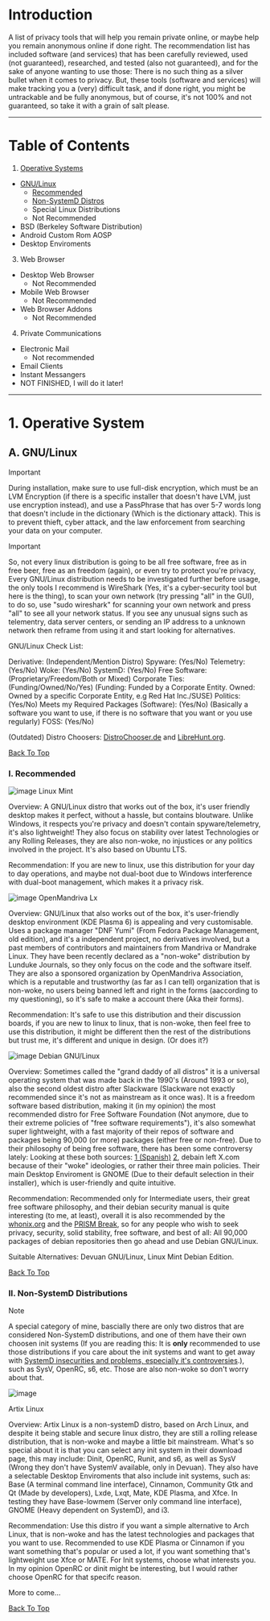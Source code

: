 # Introduction

A list of privacy tools that will help you remain private online, or maybe help you remain anonymous online if done right. The recommendation list has included software (and services)
that has been carefully reviewed, used (not guaranteed), researched, and tested (also not guaranteed), and for the sake of anyone wanting to use those: There is no such thing as a silver bullet when it comes to privacy.
But, these tools (software and services) will make tracking you a (very) difficult task, and if done right, you might be untrackable and be fully anonymous, but of course, it's not 100% and not guaranteed, so take it with a grain of salt please.

-----

# Table of Contents
1. [Operative Systems](https://github.com/IdeaSmith0/Awesome-Privacy/blob/main/Recommendation.md#1-operative-system)
  - [GNU/Linux](https://github.com/IdeaSmith0/Awesome-Privacy/blob/main/Recommendation.md#a-gnulinux)
    - [Recommended](https://github.com/IdeaSmith0/Awesome-Privacy/edit/main/Recommendation.md#i-recommended)
    - [Non-SystemD Distros](https://github.com/IdeaSmith0/Awesome-Privacy/edit/main/Recommendation.md#ii-non-systemd-distributions)
    - Special Linux Distributions
    - Not Recommended
  - BSD (Berkeley Software Distribution)
  - Android Custom Rom AOSP
  - Desktop Enviroments
3. Web Browser
  - Desktop Web Browser
    - Not Recommended
  - Mobile Web Browser
    - Not Recommended
  - Web Browser Addons
    - Not Recommended
  4. Private Communications
  - Electronic Mail
    - Not recommended
  - Email Clients
  - Instant Messangers
  - NOT FINISHED, I will do it later!

-----

# 1. Operative System 
## A. GNU/Linux 

> [!IMPORTANT]
> During installation, make sure to use full-disk encryption, which must be an LVM Encryption (if there is a specific installer that doesn't have LVM, just use encryption instead), and use a PassPhrase that has over 5-7 words long that doesn't include in the dictionary (Which is the dictionary attack). This is to prevent thieft, cyber attack, and the law enforcement from searching your data on your computer.

> [!IMPORTANT]
> So, not every linux distribution is going to be all free software, free as in free beer, free as an freedom (again), or even try to protect you're privacy, Every GNU/Linux distribution needs to be investigated further before usage, the only tools I recommend is WireShark (Yes, it's a cyber-security tool but here is the thing), to scan your own network (try pressing "all" in the GUI), to do so, use "sudo wireshark" for scanning your own network and press "all" to see all your network status. If you see any unusual signs such as telementry, data server centers, or sending an IP address to a unknown network then reframe from using it and start looking for alternatives.   

GNU/Linux Check List:

Derivative: (Independent/Mention Distro)
Spyware: (Yes/No)
Telemetry: (Yes/No)
Woke: (Yes/No)
SystemD: (Yes/No)
Free Software: (Proprietary/Freedom/Both or Mixed)
Corporate Ties: (Funding/Owned/No/Yes) (Funding: Funded by a Corporate Entity. Owned: Owned by a specific Corporate Entity, e.g Red Hat Inc./SUSE)
Politics: (Yes/No)
Meets my Required Packages (Software): (Yes/No) (Basically a software you want to use, if there is no software that you want or you use regularly)
FOSS: (Yes/No)

(Outdated) Distro Choosers: [DistroChooser.de](https://distrochooser.de/) and [LibreHunt.org](https://librehunt.org/).

[Back To Top](https://github.com/IdeaSmith0/Awesome-Privacy/edit/main/Recommendation.md#table-of-contents)

### I. Recommended 
![image](https://github.com/user-attachments/assets/1ffe653d-d35b-4239-ae8d-e3d00283e21f)
Linux Mint

Overview: A GNU/Linux distro that works out of the box, it's user friendly desktop makes it perfect, without a hassle, but contains bloutware. Unlike Windows, it respects you're privacy and doesn't contain spyware/telemetry, it's also lightweight! They also focus on stability over latest Technologies or any Rolling Releases, they are also non-woke, no injustices or any politics involved in the project. It's also based on Ubuntu LTS.

Recommendation: If you are new to linux, use this distribution for your day to day operations, and maybe not dual-boot due to Windows interference with dual-boot management, which makes it a privacy risk. 

![image](https://github.com/user-attachments/assets/77ffdc48-d540-4080-a6b4-db0e2ee0983f)
OpenMandriva Lx

Overview: GNU/Linux that also works out of the box, it's user-friendly desktop environment (KDE Plasma 6) is appealing and very customisable. Uses a package manager "DNF Yumi" (From Fedora Package Management, old edition), and it's a independent project, no derivatives involved, but a past members of contributors and maintainers from Mandriva or Mandrake Linux. They have been recently declared as a "non-woke" distribution by Lunduke Journals, so they only focus on the code and the software itself. They are also a sponsored organization by OpenMandriva Association, which is a reputable and trustworthy (as far as I can tell) organization that is non-woke, no users being banned left and right in the forms (aaccording to my questioning), so it's safe to make a account there
(Aka their forms).

Recommendation: It's safe to use this distribution and their discussion boards, if you are new to linux to linux, that is non-woke, then feel free to use this distribution, it might be different then the rest of the distributions but trust me, it's different and unique in design. (Or does it?)

![image](https://github.com/user-attachments/assets/ddebb8d9-b5a4-4336-9fa3-a66d5c6646c7)
Debian GNU/Linux

Overview: Sometimes called the "grand daddy of all distros" it is a universal operating system that was made back in the 1990's (Around 1993 or so), also the second oldest distro after Slackware (Slackware not exactly recommended since it's not as mainstream as it once was). It is a freedom software based distribution, making it (in my opinion) the most recommended distro for Free Software Foundation (Not anymore, due to their extreme policies of "free software requirements"), it's also somewhat super lightweight, with a fast majority of their repos of software and packages being 90,000 (or more) packages (either free or non-free). Due to their philosophy of being free software, there has been some controversy lately: Looking at these both sources: [1 (Spanish)](https://laboratoriolinux.es/index.php/-noticias-mundo-linux-/distribuciones/37447-debian-abandona-x-una-decision-peligrosa-para-el-proyecto.html?highlight=WzIwMjJd) [2](https://lunduke.substack.com/p/debian-linux-doubles-down-on-wokeness), debain left X.com because of their "woke" ideologies, or rather their three main policies. Their main Desktop Enviroment is GNOME (Due to their default selection in their installer), which is user-friendly and quite intuitive.

Recommendation: Recommended only for Intermediate users, their great free software philosophy, and their debian security manual is quite interesting (to me, at least), overall it is also recommended by the [whonix.org](https://www.whonix.org/wiki/Host_Operating_System_Selection) and the [PRISM Break](https://prism-break.org/en/categories/gnu-linux/#operating-systems), so for any people who wish to seek privacy, security, solid stability, free software, and best of all: All 90,000 packages of debian repositories then go ahead and use Debian GNU/Linux.

Suitable Alternatives: Devuan GNU/Linux, Linux Mint Debian Edition.

[Back To Top](https://github.com/IdeaSmith0/Awesome-Privacy/edit/main/Recommendation.md#table-of-contents)

### II. Non-SystemD Distributions

> [!NOTE]
> A special category of mine, bascially there are only two distros that are considered Non-SystemD distributions, and one of them have their own choosen init systems (If you are reading this: It is **only** recommended to use those distributions if you care about the init systems and want to get away with [SystemD insecurities and problems, especially it's controversies](https://en.wikipedia.org/wiki/Systemd).), such as SysV, OpenRC, s6, etc. Those are also non-woke so don't worry about that.

![image](https://github.com/user-attachments/assets/5efcf627-595f-462f-8bcd-72bc1eec02b6)

Artix Linux

Overview: Artix Linux is a non-systemD distro, based on Arch Linux, and despite it being stable and secure linux distro, they are still a rolling release distribution, that is non-woke and maybe a little bit mainstream. What's so special about it is that you can select any init system in their download page, this may include: Dinit, OpenRC, Runit, and s6, as well as SysV (Wrong they don't have SystemV available, only in Devuan). They also have a selectable Desktop Enviroments that also include init systems, such as: Base (A terminal command line interface), Cinnamon, Community Gtk and Qt (Made by developers), Lxde, Lxqt, Mate, KDE Plasma, and Xfce. In testing they have Base-lowmem (Server only command line interface), GNOME (Heavy dependent on SystemD), and i3.

Recommendation: Use this distro if you want a simple alternative to Arch Linux, that is non-woke and has the latest technologies and packages that you want to use. Recommended to use KDE Plasma or Cinnamon if you want something that's popular or used a lot, if you want something that's lightweight use Xfce or MATE. For Init systems, choose what interests you. In my opinion OpenRC or dinit might be interesting, but I would rather choose OpenRC for that specifc reason.

More to come...

[Back To Top](https://github.com/IdeaSmith0/Awesome-Privacy/edit/main/Recommendation.md#table-of-contents)
